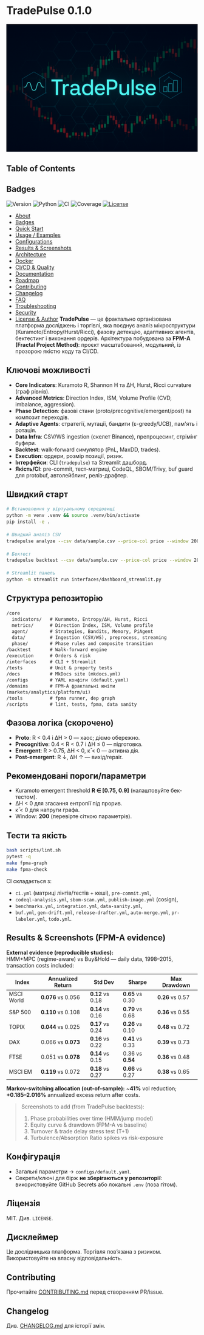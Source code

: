 
# TradePulse 0.1.0

<p align="center">
  <img src="docs/assets/banner.png" alt="TradePulse Banner" />
</p>


## Table of Contents

## Badges
<p>
  <!-- Static truthful badges; dynamic GitHub/Codecov badges can be added after publishing the repo -->
  <img alt="Version" src="https://img.shields.io/badge/version-0.1.0-blue.svg"/>
  <img alt="Python" src="https://img.shields.io/badge/python-%3E%3D3.10-brightgreen.svg"/>
  <img alt="CI" src="https://img.shields.io/badge/ci-configured-informational.svg"/>
  <img alt="Coverage" src="https://img.shields.io/badge/coverage-N%2FA-lightgrey.svg"/>
  <a href="LICENSE"><img alt="License" src="https://img.shields.io/badge/license-MIT-lightgrey.svg"/></a>
</p>

<!--
After pushing to GitHub, replace with dynamic badges (example):
<img src="https://github.com/<owner>/<repo>/actions/workflows/ci.yml/badge.svg" alt="CI"/>
<img src="https://codecov.io/gh/<owner>/<repo>/branch/main/graph/badge.svg" alt="Coverage"/>
-->
- [About](#про-проєкт)
- [Badges](#badges)
- [Quick Start](#швидкий-старт)
- [Usage / Examples](#використання-cli-та-api)
- [Configurations](#конфігурації)
- [Results & Screenshots](#results--screenshots-fpm-a-evidence)
- [Architecture](#архітектура-та-пайплайн)
- [Docker](#docker)
- [CI/CD & Quality](#тести-та-якість)
- [Documentation](#документація)
- [Roadmap](#дорожня-карта)
- [Contributing](#contributing)
- [Changelog](#changelog)
- [FAQ](#faq)
- [Troubleshooting](#troubleshooting)
- [Security](#безпека)
- [License & Author](#ліцензія-та-автор)
**TradePulse** — це фрактально організована платформа досліджень і торгівлі, яка поєднує
аналіз мікроструктури (Kuramoto/Entropy/Hurst/Ricci), фазову детекцію, адаптивних агентів,
бектестинг і виконання ордерів. Архітектура побудована за **FPM-A (Fractal Project Method)**:
проєкт масштабований, модульний, із прозорою якістю коду та CI/CD.

## Ключові можливості
- **Core Indicators**: Kuramoto R, Shannon H та ΔH, Hurst, Ricci curvature (граф рівнів).
- **Advanced Metrics**: Direction Index, ISM, Volume Profile (CVD, imbalance, aggression).
- **Phase Detection**: фазові стани (proto/precognitive/emergent/post) та композит переходів.
- **Adaptive Agents**: стратегії, мутації, бандити (ε-greedy/UCB), пам'ять і ротація.
- **Data Infra**: CSV/WS ingestion (скелет Binance), препроцесинг, стрімінг буфери.
- **Backtest**: walk-forward симулятор (PnL, MaxDD, trades).
- **Execution**: ордери, розмір позиції, ризик.
- **Інтерфейси**: CLI (`tradepulse`) та Streamlit дашборд.
- **Якість/CI**: pre-commit, тест-матриці, CodeQL, SBOM/Trivy, buf guard для protobuf, автолейблинг, реліз-драфтер.

## Швидкий старт
```bash
# Встановлення у віртуальному середовищі
python -m venv .venv && source .venv/bin/activate
pip install -e .

# Швидкий аналіз CSV
tradepulse analyze --csv data/sample.csv --price-col price --window 200

# Бектест
tradepulse backtest --csv data/sample.csv --price-col price --window 200 --fee 0.0005

# Streamlit панель
python -m streamlit run interfaces/dashboard_streamlit.py
```

## Структура репозиторію
```
/core
  indicators/   # Kuramoto, Entropy/ΔH, Hurst, Ricci
  metrics/      # Direction Index, ISM, Volume profile
  agent/        # Strategies, Bandits, Memory, PiAgent
  data/         # Ingestion (CSV/WS), preprocess, streaming
  phase/        # Phase rules and composite transition
/backtest       # Walk-forward engine
/execution      # Orders & risk
/interfaces     # CLI + Streamlit
/tests          # Unit & property tests
/docs           # MkDocs site (mkdocs.yml)
/configs        # YAML конфіги (default.yaml)
/domains        # FPM-A фрактальні юніти (markets/analytics/platform/ui)
/tools          # fpma runner, dep graph
/scripts        # lint, tests, fpma, data sanity
```

## Фазова логіка (скорочено)
- **Proto**: R < 0.4 і ΔH > 0 — хаос; діємо обережно.
- **Precognitive**: 0.4 < R < 0.7 і ΔH ≤ 0 — підготовка.
- **Emergent**: R > 0.75, ΔH < 0, κ̄ < 0 — активна дія.
- **Post-emergent**: R ↓, ΔH ↑ — вихід/repair.

## Рекомендовані пороги/параметри
- Kuramoto emergent threshold **R ∈ [0.75, 0.9]** (налаштовуйте бек-тестом).
- ΔH < 0 для згасання ентропії під прорив.
- κ̄ < 0 для напруги графа.
- Window: **200** (перевірте сіткою параметрів).

## Тести та якість
```bash
bash scripts/lint.sh
pytest -q
make fpma-graph
make fpma-check
```
CI складається з:
- `ci.yml` (матриці лінтів/тестів + кеші), `pre-commit.yml`,
- `codeql-analysis.yml`, `sbom-scan.yml`, `publish-image.yml` (cosign),
- `benchmarks.yml`, `integration.yml`, `data-sanity.yml`,
- `buf.yml`, `gen-drift.yml`, `release-drafter.yml`, `auto-merge.yml`, `pr-labeler.yml`, `todo.yml`.

## Results & Screenshots (FPM-A evidence)

**External evidence (reproducible studies):**  
HMM+MPC (regime-aware) vs Buy&Hold — daily data, 1998–2015, transaction costs included:

| Index    | Annualized Return | Std Dev | Sharpe | Max Drawdown |
|----------|-------------------|---------|--------|--------------|
| MSCI World | **0.076** vs 0.056 | **0.12** vs 0.18 | **0.65** vs 0.30 | **0.26** vs 0.57 |
| S&P 500   | **0.110** vs 0.108 | **0.14** vs 0.16 | **0.79** vs 0.68 | **0.36** vs 0.55 |
| TOPIX     | **0.044** vs 0.025 | **0.17** vs 0.24 | **0.26** vs 0.10 | **0.48** vs 0.72 |
| DAX       | 0.066 vs **0.073** | **0.16** vs 0.22 | **0.41** vs 0.33 | **0.39** vs 0.73 |
| FTSE      | 0.051 vs **0.078** | **0.14** vs 0.15 | 0.36 vs **0.54** | **0.36** vs 0.48 |
| MSCI EM   | **0.119** vs 0.072 | **0.18** vs 0.27 | **0.66** vs 0.27 | **0.38** vs 0.65 |

**Markov-switching allocation (out-of-sample):** ~**41%** vol reduction; **+0.185–2.016%** annualized excess return after costs.

> Screenshots to add (from TradePulse backtests):
> 1) Phase probabilities over time (HMM/jump model)  
> 2) Equity curve & drawdown (FPM-A vs baseline)  
> 3) Turnover & trade delay stress test (T+1)  
> 4) Turbulence/Absorption Ratio spikes vs risk-exposure


## Конфігурація
- Загальні параметри → `configs/default.yaml`.
- Секрети/ключі для бірж **не зберігаються у репозиторії**: використовуйте GitHub Secrets або локальні `.env` (поза гітом).

## Ліцензія
MIT. Див. `LICENSE`.

## Дисклеймер
Це дослідницька платформа. Торгівля пов’язана з ризиком. Використовуйте на власну відповідальність.

## Contributing
Прочитайте [CONTRIBUTING.md](CONTRIBUTING.md) перед створенням PR/issue.


## Changelog
Див. [CHANGELOG.md](CHANGELOG.md) для історії змін.
